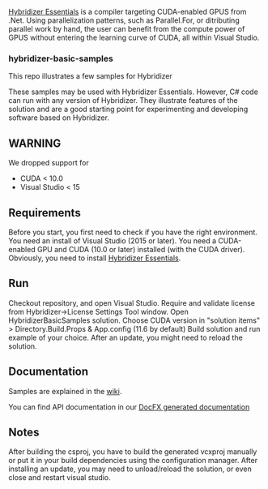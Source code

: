 [Hybridizer Essentials](https://marketplace.visualstudio.com/items?itemName=altimesh.AltimeshHybridizerExtensionEssentials) is a compiler targeting CUDA-enabled GPUS from .Net. Using parallelization patterns, such as Parallel.For, or ditributing parallel work by hand, the user can benefit from the compute power of GPUS without entering the learning curve of CUDA, all within Visual Studio.

### hybridizer-basic-samples
This repo illustrates a few samples for Hybridizer

These samples may be used with Hybridizer Essentials. However, C# code can run with any version of Hybridizer. 
They illustrate features of the solution and are a good starting point for experimenting and developing software based on Hybridizer.

## WARNING
We dropped support for 
- CUDA &lt; 10.0
- Visual Studio &lt; 15

## Requirements
Before you start, you first need to check if you have the right environment. 
You need an install of Visual Studio (2015 or later). 
You need a CUDA-enabled GPU and CUDA (10.0 or later) installed (with the CUDA driver). 
Obviously, you need to install <a href="https://marketplace.visualstudio.com/items?itemName=altimesh.AltimeshHybridizerExtensionEssentials" target="_blank">Hybridizer Essentials</a>. 

## Run
Checkout repository, and open Visual Studio. 
Require and validate license from Hybridizer->License Settings Tool window. 
Open HybridizerBasicSamples solution. 
Choose CUDA version in "solution items" > Directory.Build.Props & App.config (11.6 by default)
Build solution and run example of your choice. 
After an update, you might need to reload the solution. 

## Documentation
Samples are explained in the [wiki](https://github.com/altimesh/hybridizer-basic-samples/wiki).

You can find API documentation in our [DocFX generated documentation](http://docs.altimesh.com/api/)


## Notes
After building the csproj, you have to build the generated vcxproj manually or put it in your build dependencies using the configuration manager. 
After installing an update, you may need to unload/reload the solution, or even close and restart visual studio. 

